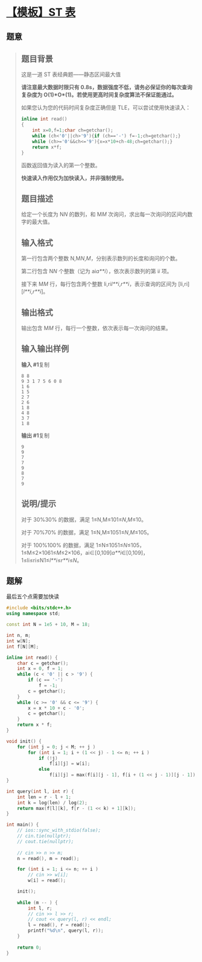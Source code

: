 #  [【模板】ST 表](https://www.luogu.com.cn/problem/P3865)

## 题意

>   ## 题目背景
>
>   这是一道 ST 表经典题——静态区间最大值
>
>   **请注意最大数据时限只有 0.8s，数据强度不低，请务必保证你的每次查询复杂度为 O(1)\*O\*(1)。若使用更高时间复杂度算法不保证能通过。**
>
>   如果您认为您的代码时间复杂度正确但是 TLE，可以尝试使用快速读入：
>
>   ```cpp
>   inline int read()
>   {
>   	int x=0,f=1;char ch=getchar();
>   	while (ch<'0'||ch>'9'){if (ch=='-') f=-1;ch=getchar();}
>   	while (ch>='0'&&ch<='9'){x=x*10+ch-48;ch=getchar();}
>   	return x*f;
>   }
>   ```
>
>   函数返回值为读入的第一个整数。
>
>   **快速读入作用仅为加快读入，并非强制使用。**
>
>   ## 题目描述
>
>   给定一个长度为 N*N* 的数列，和 M*M* 次询问，求出每一次询问的区间内数字的最大值。
>
>   ## 输入格式
>
>   第一行包含两个整数 N,M*N*,*M*，分别表示数列的长度和询问的个数。
>
>   第二行包含 N*N* 个整数（记为 ai*a**i*），依次表示数列的第 i*i* 项。
>
>   接下来 M*M* 行，每行包含两个整数 li,ri*l**i*,*r**i*，表示查询的区间为 [li,ri][*l**i*,*r**i*]。
>
>   ## 输出格式
>
>   输出包含 M*M* 行，每行一个整数，依次表示每一次询问的结果。
>
>   ## 输入输出样例
>
>   **输入 #1**复制
>
>   ```
>   8 8
>   9 3 1 7 5 6 0 8
>   1 6
>   1 5
>   2 7
>   2 6
>   1 8
>   4 8
>   3 7
>   1 8
>   ```
>
>   **输出 #1**复制
>
>   ```
>   9
>   9
>   7
>   7
>   9
>   8
>   7
>   9
>   ```
>
>   ## 说明/提示
>
>   对于 30%30% 的数据，满足 1≤N,M≤101≤*N*,*M*≤10。
>
>   对于 70%70% 的数据，满足 1≤N,M≤1051≤*N*,*M*≤105。
>
>   对于 100%100% 的数据，满足 1≤N≤1051≤*N*≤105，1≤M≤2×1061≤*M*≤2×106，ai∈[0,109]*a**i*∈[0,109]，1≤li≤ri≤N1≤*l**i*≤*r**i*≤*N*。

## 题解

最后五个点需要加快读

```c++
#include <bits/stdc++.h>
using namespace std;

const int N = 1e5 + 10, M = 18;

int n, m;
int w[N];
int f[N][M];

inline int read() {
    char c = getchar();
    int x = 0, f = 1;
    while (c < '0' || c > '9') {
        if (c == '-')
            f = -1;
        c = getchar();
    }
    while (c >= '0' && c <= '9') {
        x = x * 10 + c - '0';
        c = getchar();
    }
    return x * f;
}

void init() {
    for (int j = 0; j < M; ++ j )
        for (int i = 1; i + (1 << j) - 1 <= n; ++ i )
            if (!j)
                f[i][j] = w[i];
            else
                f[i][j] = max(f[i][j - 1], f[i + (1 << j - 1)][j - 1]);
}

int query(int l, int r) {
    int len = r - l + 1;
    int k = log(len) / log(2);
    return max(f[l][k], f[r - (1 << k) + 1][k]);
}

int main() {
    // ios::sync_with_stdio(false);
    // cin.tie(nullptr);
    // cout.tie(nullptr);
    
    // cin >> n >> m;
    n = read(), m = read();

    for (int i = 1; i <= n; ++ i )
        // cin >> w[i];
        w[i] = read();

    init();    
    
    while (m -- ) {
        int l, r;
        // cin >> l >> r;
        // cout << query(l, r) << endl;
        l = read(), r = read();
        printf("%d\n", query(l, r));
    }
    
    return 0;
}
```



```python3

```

